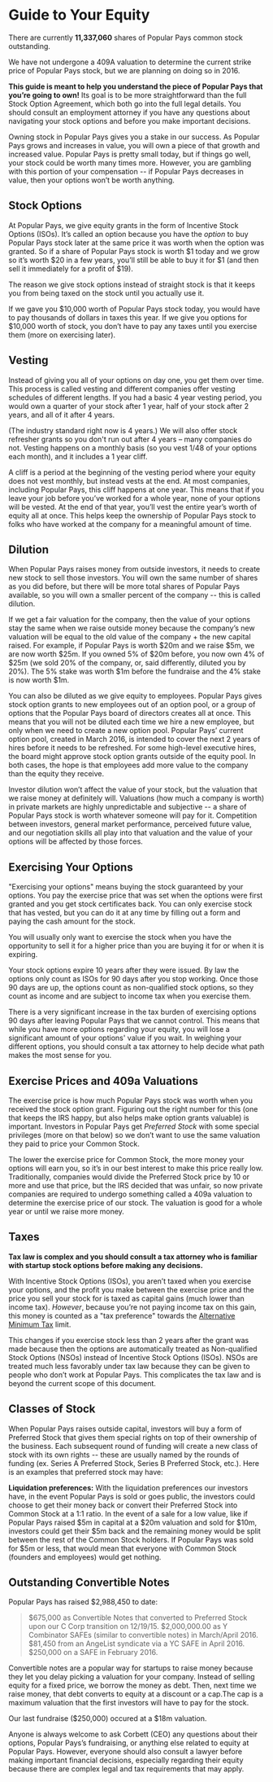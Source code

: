 # Guide to Your Equity

There are currently **11,337,060** shares of Popular Pays common stock outstanding.

We have not undergone a 409A valuation to determine the current strike price of Popular Pays stock, but we are planning on doing so in 2016.

**This guide is meant to help you understand the piece of Popular Pays that you’re going to own!** Its goal is to be more straightforward than the full Stock Option Agreement, which both go into the full legal details. You should consult an employment attorney if you have any questions about navigating your stock options and before you make important decisions.

Owning stock in Popular Pays gives you a stake in our success. As Popular Pays grows and increases in value, you will own a piece of that growth and increased value. Popular Pays is pretty small today, but if things go well, your stock could be worth many times more. However, you are gambling with this portion of your compensation -- if Popular Pays decreases in value, then your options won’t be worth anything.

## Stock Options

At Popular Pays, we give equity grants in the form of Incentive Stock Options (ISOs). It’s called an option because you have the *option* to buy Popular Pays stock later at the same price it was worth when the option was granted. So if a share of Popular Pays stock is worth $1 today and we grow so it’s worth $20 in a few years, you’ll still be able to buy it for $1 (and then sell it immediately for a profit of $19).

The reason we give stock options instead of straight stock is that it keeps you from being taxed on the stock until you actually use it.

If we gave you $10,000 worth of Popular Pays stock today, you would have to pay thousands of dollars in taxes this year. If we give you options for $10,000 worth of stock, you don’t have to pay any taxes until you exercise them (more on exercising later).

## Vesting

Instead of giving you all of your options on day one, you get them over time. This process is called vesting and different companies offer vesting schedules of different lengths. If you had a basic 4 year vesting period, you would own a quarter of your stock after 1 year, half of your stock after 2 years, and all of it after 4 years.

(The industry standard right now is 4 years.) We will also offer stock refresher grants so you don't run out after 4 years – many companies do not. Vesting happens on a monthly basis (so you vest 1/48 of your options each month), and it includes a 1 year cliff. 

A cliff is a period at the beginning of the vesting period where your equity does not vest monthly, but instead vests at the end. At most companies, including Popular Pays, this cliff happens at one year. This means that if you leave your job before you’ve worked for a whole year, none of your options will be vested. At the end of that year, you’ll vest the entire year’s worth of equity all at once. This helps keep the ownership of Popular Pays stock to folks who have worked at the company for a meaningful amount of time.

## Dilution

When Popular Pays raises money from outside investors, it needs to create new stock to sell those investors. You will own the same number of shares as you did before, but there will be more total shares of Popular Pays available, so you will own a smaller percent of the company -- this is called dilution.

If we get a fair valuation for the company, then the value of your options stay the same when we raise outside money because the company’s new valuation will be equal to the old value of the company + the new capital raised. For example, if Popular Pays is worth $20m and we raise $5m, we are now worth $25m. If you owned 5% of $20m before, you now own 4% of $25m (we sold 20% of the company, or, said differently, diluted you by 20%). The 5% stake was worth $1m before the fundraise and the 4% stake is now worth $1m.

You can also be diluted as we give equity to employees. Popular Pays gives stock option grants to new employees out of an option pool, or a group of options that the Popular Pays board of directors creates all at once. This means that you will not be diluted each time we hire a new employee, but only when we need to create a new option pool. Popular Pays’ current option pool, created in March 2016, is intended to cover the next 2 years of hires before it needs to be refreshed. For some high-level executive hires, the board might approve stock option grants outside of the equity pool. In both cases, the hope is that employees add more value to the company than the equity they receive.

Investor dilution won’t affect the value of your stock, but the valuation that we raise money at definitely will. Valuations (how much a company is worth) in private markets are highly unpredictable and subjective -- a share of Popular Pays stock is worth whatever someone will pay for it. Competition between investors, general market performance, perceived future value, and our negotiation skills all play into that valuation and the value of your options will be affected by those forces.

## Exercising Your Options

"Exercising your options" means buying the stock guaranteed by your options. You pay the exercise price that was set when the options were first granted and you get stock certificates back. You can only exercise stock that has vested, but you can do it at any time by filling out a form and paying the cash amount for the stock.

You will usually only want to exercise the stock when you have the opportunity to sell it for a higher price than you are buying it for or when it is expiring.

Your stock options expire 10 years after they were issued. By law the options only count as ISOs for 90 days after you stop working. Once those 90 days are up, the options count as non-qualified stock options, so they count as income and are subject to income tax when you exercise them.

There is a very significant increase in the tax burden of exercising options 90 days after leaving Popular Pays that we cannot control. This means that while you have more options regarding your equity, you will lose a significant amount of your options' value if you wait. In weighing your different options, you should consult a tax attorney to help decide what path makes the most sense for you.

## Exercise Prices and 409a Valuations

The exercise price is how much Popular Pays stock was worth when you received the stock option grant. Figuring out the right number for this (one that keeps the IRS happy, but also helps make option grants valuable) is important. Investors in Popular Pays get *Preferred Stock* with some special privileges (more on that below) so we don’t want to use the same valuation they paid to price your Common Stock.

The lower the exercise price for Common Stock, the more money your options will earn you, so it’s in our best interest to make this price really low. Traditionally, companies would divide the Preferred Stock price by 10 or more and use that price, but the IRS decided that was unfair, so now private companies are required to undergo something called a 409a valuation to determine the exercise price of our stock. The valuation is good for a whole year or until we raise more money. 

## Taxes

**Tax law is complex and you should consult a tax attorney who is familiar with startup stock options before making any decisions.**

With Incentive Stock Options (ISOs), you aren’t taxed when you exercise your options, and the profit you make between the exercise price and the price you sell your stock for is taxed as capital gains (much lower than income tax). *However*, because you’re not paying income tax on this gain, this money is counted as a "tax preference" towards the [Alternative Minimum Tax](http://www.irs.gov/Businesses/Small-Businesses-&-Self-Employed/Alternative-Minimum-Tax-%28AMT%29-Assistant-for-Individuals) limit.

This changes if you exercise stock less than 2 years after the grant was made because then the options are automatically treated as Non-qualified Stock Options (NSOs) instead of Incentive Stock Options (ISOs). NSOs are treated much less favorably under tax law because they can be given to people who don’t work at Popular Pays. This complicates the tax law and is beyond the current scope of this document.

## Classes of Stock

When Popular Pays raises outside capital, investors will buy a form of Preferred Stock that gives them special rights on top of their ownership of the business. Each subsequent round of funding will create a new class of stock with its own rights -- these are usually named by the rounds of funding (ex. Series A Preferred Stock, Series B Preferred Stock, etc.). Here is an examples that preferred stock may have:

**Liquidation preferences:** With the liquidation preferences our investors have, in the event Popular Pays is sold or goes public, the investors could choose to get their money back or convert their Preferred Stock into Common Stock at a 1:1 ratio. In the event of a sale for a low value, like if Popular Pays raised $5m in capital at a $20m valuation and sold for $10m, investors could get their $5m back and the remaining money would be split between the rest of the Common Stock holders. If Popular Pays was sold for $5m or less, that would mean that everyone with Common Stock (founders and employees) would get nothing.

## Outstanding Convertible Notes

Popular Pays has raised $2,988,450 to date:
> $675,000 as Convertible Notes that converted to Preferred Stock upon our C Corp transition on 12/19/15. 
> $2,000,000.00 as Y Combinator SAFEs (similar to convertible notes) in March/April 2016. 
> $81,450 from an AngeList syndicate via a YC SAFE in April 2016. 
> $250,000 on a SAFE in February 2016. 

Convertible notes are a popular way for startups to raise money because they let you delay picking a valuation for your company. Instead of selling equity for a fixed price, we borrow the money as debt. Then, next time we raise money, that debt converts to equity at a discount or a cap.The cap is a maximum valuation that the first investors will have to pay for the stock.  

Our last fundraise ($250,000) occured at a $18m valuation. 

Anyone is always welcome to ask Corbett (CEO) any questions about their options, Popular Pays’s fundraising, or anything else related to equity at Popular Pays. However, everyone should also consult a lawyer before making important financial decisions, especially regarding their equity because there are complex legal and tax requirements that may apply.
